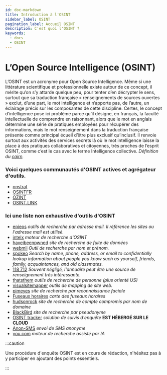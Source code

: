 ```yaml
---
id: doc-markdown
title: Introduction à l'OSINT
sidebar_label: OSINT
pagination_label: Accueil OSINT
description: C'est quoi l'OSINT ?
keywords:
  - docs
  - OSINT
---
```


# L’Open Source Intelligence (OSINT)

L’OSINT est un acronyme pour Open Source Intelligence. Même si une littérature scientifique et professionnelle existe autour de ce concept, il mérite qu’on s’y attarde quelque peu, pour tenter d’en décrypter le sens, surtout que sa traduction française « renseignements de sources ouvertes » exclut, d’une part, le mot intelligence et n’apporte pas, de l’autre, un éclairage précis sur les composantes de cette discipline. Certes, le concept d’intelligence pose ici problème parce qu’il désigne, en français, la faculté intellectuelle de comprendre en raisonnant, alors que le mot en anglais détermine une série de pratiques employées pour récupérer des informations, mais le mot renseignement dans la traduction française présente comme principal écueil d’être plus exclusif qu’inclusif. Il renvoie surtout aux activités des services secrets là où le mot intelligence laisse la place à des pratiques collaboratives et citoyennes, très proches de l’esprit OSINT, comme c’est le cas avec le terme Intelligence collective.
*Définition du [cairn](https://www.cairn.info/revue-i2d-information-donnees-et-documents-2021-1-page-14.htm).*



### Voici quelques communautés d'OSINT actives et agrégateur d'outils. 

- [onstrat](https://onstrat.com/osint/)
- [OSINTFR](https://osintfr.com/en/home/)
- [OZINT](https://ozint.eu/)
- [OSINT.LINK](https://osint.link/)
  

### Ici une liste non exhaustive d'outils d'OSINT 


- [epieos](https://epieos.com/) *outils de recherche par adresse mail. Il référence les sites ou l'adresse mail est utilisé.*
- [intelx](https://intelx.io/) *moteur de recherche d'OSINT*
- [haveibeenpwned](https://haveibeenpwned.com/) *site de recherche de fuite de données*
- [webmii](https://webmii.com/) *Outil de recherche par nom et prénom.*
- [spokeo](https://www.spokeo.com/) *Search by name, phone, address, or email to confidentially lookup information about people you know such as yourself, friends, family, acquaintances, and old classmates.*
- [118 712](https://www.118712.fr/) *Souvent négligé, l'annuaire peut être une source de renseignement très intéressante.*
- [thatsthem](https://thatsthem.com/) *outils de recherche de personne (plus orienté US)*
- [visualsitemapper](https://visualsitemapper.com/) *outils de mapping de site web.*
- [pimeyes](https://pimeyes.com/en) *site de recherche par reconnaissance faciale*
- [Fuseaux horaires](https://24timezones.com/carte-fuseaux-horaires) *carte des fuseaux horaires*
- [hudsonrock](https://cavalier.hudsonrock.com/passwords) *site de recherche de compte compromis par nom de domaine*
-  [BlackBird](https://blackbird-osint.herokuapp.com) *site de recherche par pseudonyme*
-  [OSINT tracker](https://app.osintracker.com/) *solution de suivis d'enquête* **EST HÉBERGÉ SUR LE CLOUD**
-  [Anon-SMS](https://github.com/HACK3RY2J/Anon-SMS) *envoi de SMS anonyme*
-  [you.com](https://you.com/) *moteur de recherche assisté par IA*

:::caution

Une procédure d'enquête OSINT est en cours de rédaction, n'hésitez pas à y participer en ajoutant des points essentiels. 

:::